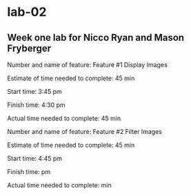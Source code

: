 # lab-02
## Week one lab for Nicco Ryan and Mason Fryberger


Number and name of feature: Feature #1 Display Images

Estimate of time needed to complete: 45 min

Start time: 3:45 pm

Finish time: 4:30 pm

Actual time needed to complete: 45 min



Number and name of feature: Feature #2 Filter Images

Estimate of time needed to complete: 45 min

Start time: 4:45 pm

Finish time:  pm

Actual time needed to complete:  min
